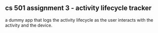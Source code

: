 ## cs 501 assignment 3 - activity lifecycle tracker
a dummy app that logs the activity lifecycle as the user interacts with the activity and the device.
